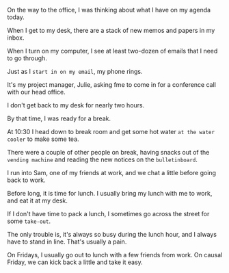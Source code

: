 On the way to the office, I was thinking about what I have on my agenda today. 

When I get to my desk, there are a stack of new memos and papers in my inbox.

When I turn on my computer, I see at least two-dozen of emails that I need to go through.

Just as I `start in on my email`, my phone rings.

It's my project manager, Julie, asking fme to come in for a conference call with our head office.

I don't get back to my desk for nearly two hours.

By that time, I was ready for a break.

At 10:30 I head down to break room and get some hot water `at the water cooler` to make some tea.

There were a couple of other people on break, having snacks out of the `vending machine` and reading the new notices on the `bulletinboard`.

I run into Sam, one of my friends at work, and we chat a little before going back to work.

Before long, it is time for lunch. I usually bring my lunch with me to work, and eat it at my desk.

If I don't have time to pack a lunch, I sometimes go across the street for some `take-out`. 

The only trouble is, it's always so busy during the lunch hour, and I always have to stand in line. That's usually a pain.

On Fridays, I usually go out to lunch with a few friends from work. On causal Friday, we can kick back a little and take it easy.
